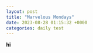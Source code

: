 ```yaml
---
layout: post
title: "Marvelous Mondays"
date: 2023-08-28 01:15:32 +0000
categories: daily test
---
```

<b>hi</b>

